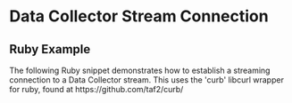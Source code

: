 <h1>Data Collector Stream Connection</h1>
<h2>Ruby Example</h2>
<p>The following Ruby snippet demonstrates how to establish a streaming connection to a Data Collector stream. This uses the 'curb' libcurl wrapper for ruby, found at https://github.com/taf2/curb/</p>
